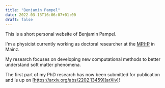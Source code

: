 ```yaml
---
title: "Benjamin Pampel"
date: 2022-03-13T16:06:07+01:00
draft: false
---
```


This is a short personal website of Benjamin Pampel.

I'm a physicist currently working as doctoral researcher at the [MPI-P](https://www.mpip-mainz.mpg.de/) in Mainz.

My research focuses on developing new computational methods to better understand soft matter phenomena.

The first part of my PhD research has now been submitted for publication and is up on [https://arxiv.org/abs/2202.13459](arXiv)!
